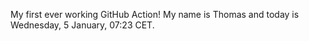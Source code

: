 My first ever working GitHub Action!
My name is Thomas and today is Wednesday, 5 January, 07:23 CET. 
